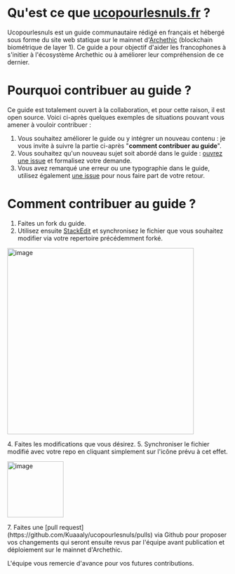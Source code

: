 # Qu'est ce que [ucopourlesnuls.fr](https://ucopourlesnuls.fr/) ?
Ucopourlesnuls est un guide communautaire rédigé en français et hébergé sous forme du site web statique sur le mainnet d'[Archethic](https://archethic.net/) (blockchain biométrique de layer 1). Ce guide a pour objectif d'aider les francophones à s'initier à l'écosystème Archethic ou à améliorer leur compréhension de ce dernier.

# Pourquoi contribuer au guide ?
Ce guide est totalement ouvert à la collaboration, et pour cette raison, il est open source. Voici ci-après quelques exemples de situations pouvant vous amener à vouloir contribuer :
1. Vous souhaitez améliorer le guide ou y intégrer un nouveau contenu : je vous invite à suivre la partie ci-après "**comment contribuer au guide**".
2. Vous souhaitez qu'un nouveau sujet soit abordé dans le guide : [ouvrez une issue](https://github.com/Kuaaaly/ucopourlesnuls/issues) et formalisez votre demande.
3. Vous avez remarqué une erreur ou une typographie dans le guide, utilisez également [une issue](https://github.com/Kuaaaly/ucopourlesnuls/issues) pour nous faire part de votre retour.

# Comment contribuer au guide ?
1. Faites un fork du guide.
2. Utilisez ensuite [StackEdit](https://stackedit.io/app#) et synchronisez le fichier que vous souhaitez modifier via votre repertoire précédemment forké.
<p><img width="425" alt="image" src="https://github.com/user-attachments/assets/6333c6cf-33fb-4055-a4a1-eecba2625399" /></p>
4. Faites les modifications que vous désirez.
5. Synchroniser le fichier modifié avec votre repo en cliquant simplement sur l'icône prévu à cet effet.
<p><img width="128" alt="image" src="https://github.com/user-attachments/assets/097de2d4-08fd-45b1-9d66-f12dc0b3cfa8" /></p>
7. Faites une [pull request](https://github.com/Kuaaaly/ucopourlesnuls/pulls) via Github pour proposer vos changements qui seront ensuite revus par l'équipe avant publication et déploiement sur le mainnet d'Archethic.

L'équipe vous remercie d'avance pour vos futures contributions.
